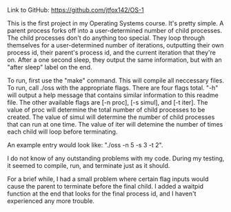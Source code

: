 Link to GitHub: https://github.com/jtfox142/OS-1

This is the first project in my Operating Systems course. It's pretty simple. A parent process forks off into a user-determined number of child processes.
The child processes don't do anything too special. They loop through themselves for a user-determined number of iterations, outputting their own process id,
their parent's process id, and the current iteration that they're on. After a one second sleep, they output the same information, but with an "after sleep"
label on the end.

To run, first use the "make" command. This will compile all neccessary files. To run, call ./oss with the appropriate flags.
There are four flags total. "-h" will output a help message that contains similar information to this readme file.
The other available flags are [-n proc], [-s simul], and [-t iter].
The value of proc will determine the total number of child processes to be created.
The value of simul will determine the number of child processes that can run at one time.
The value of iter will detemine the number of times each child will loop before terminating.

An example entry would look like: "./oss -n 5 -s 3 -t 2".

I do not know of any outstanding problems with my code. During my testing, it seemed to compile, run, and terminate just as it should.

For a brief while, I had a small problem where certain flag inputs would cause the parent to terminate before the final child.
I added a waitpid function at the end that looks for the final process id, and I haven't experienced any more trouble. 
